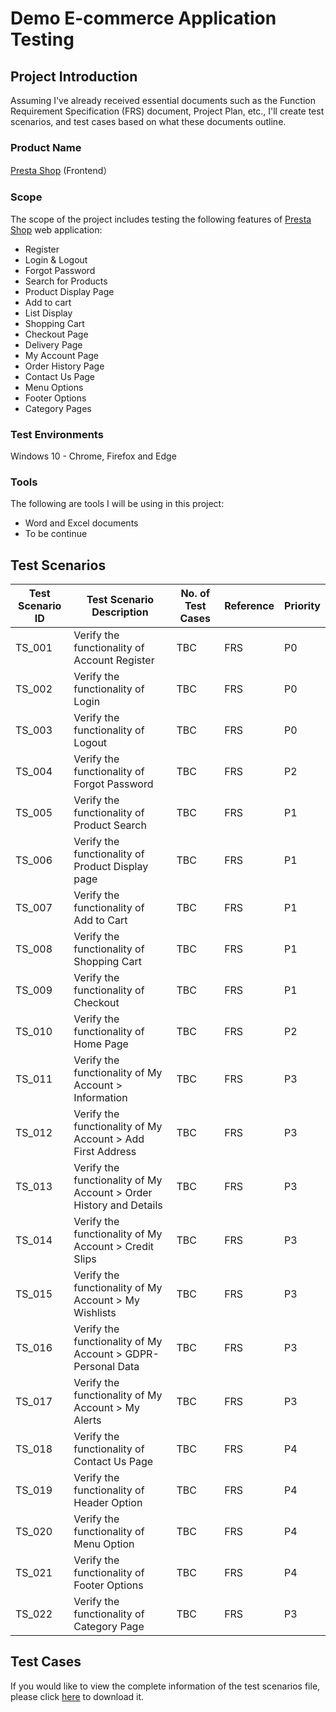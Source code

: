 # Demo E-commerce Application Testing  
## Project Introduction 
Assuming I've already received essential documents such as the Function Requirement Specification (FRS) document, Project Plan, etc., I'll create test scenarios, and test cases based on what these documents outline. 
### Product Name
[Presta Shop](https://demo.prestashop.com/#/en/front)	(Frontend）
### Scope
The scope of the project includes testing the following features of [Presta Shop](https://demo.prestashop.com/#/en/front) web application:
- Register
- Login & Logout
- Forgot Password
- Search for Products
- Product Display Page 
- Add to cart
- List Display
- Shopping Cart
- Checkout Page
- Delivery Page
- My Account Page
- Order History Page
- Contact Us Page
- Menu Options
- Footer Options
- Category Pages
### Test Environments
Windows 10 - Chrome, Firefox and Edge
### Tools
The following are tools I will be using in this project:
- Word and Excel documents
- To be continue

## Test Scenarios

| Test Scenario ID | Test Scenario Description | No. of Test Cases | Reference | Priority |
| ------ | -------------------------------------------------------- | ------ | ------ | ---- |
| TS_001 | Verify the functionality of Account Register | TBC | FRS | P0 |
| TS_002 | Verify the functionality of Login | TBC | FRS | P0 |
| TS_003 | Verify the functionality of Logout | TBC | FRS | P0 |
| TS_004 | Verify the functionality of Forgot Password | TBC | FRS | P2 |
| TS_005 | Verify the functionality of Product Search | TBC | FRS | P1 |
| TS_006 | Verify the functionality of Product Display page | TBC | FRS | P1 |
| TS_007 | Verify the functionality of Add to Cart | TBC | FRS | P1 |
| TS_008 | Verify the functionality of Shopping Cart  | TBC | FRS | P1 |
| TS_009 | Verify the functionality of Checkout | TBC | FRS | P1 |
| TS_010 | Verify the functionality of Home Page | TBC | FRS | P2 |
| TS_011 | Verify the functionality of My Account > Information | TBC | FRS | P3 |
| TS_012 | Verify the functionality of My Account > Add First Address | TBC | FRS | P3 |
| TS_013 | Verify the functionality of My Account > Order History and Details | TBC | FRS | P3 |
| TS_014 | Verify the functionality of My Account > Credit Slips | TBC | FRS | P3 |
| TS_015 | Verify the functionality of My Account > My Wishlists | TBC | FRS | P3 |
| TS_016 | Verify the functionality of My Account > GDPR-Personal Data| TBC | FRS | P3 |
| TS_017 | Verify the functionality of My Account > My Alerts | TBC | FRS | P3 |
| TS_018 | Verify the functionality of Contact Us Page | TBC | FRS | P4 |
| TS_019 | Verify the functionality of Header Option | TBC | FRS | P4 |
| TS_020 | Verify the functionality of Menu Option | TBC | FRS | P4 |
| TS_021 | Verify the functionality of Footer Options | TBC | FRS | P4 |
| TS_022 | Verify the functionality of Category Page | TBC | FRS | P3 |

## Test Cases
If you would like to view the complete information of the test scenarios file, please click [here](https://github.com/Taoan-t/testing-project-for-a-demo-website/blob/ffef15ad3805c7a3f6315ca9acfc91fce796d19c/PrestaShop-Test%20Scenarios.xlsx) to download it.
